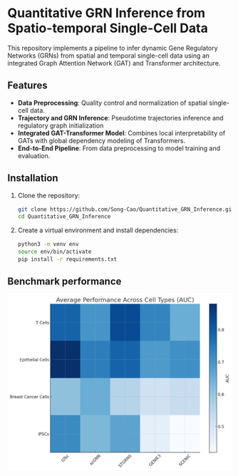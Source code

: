 # Quantitative GRN Inference from Spatio-temporal Single-Cell Data

This repository implements a pipeline to infer dynamic Gene Regulatory Networks (GRNs) from spatial and temporal single-cell data using an integrated Graph Attention Network (GAT) and Transformer architecture.

## Features
- **Data Preprocessing**: Quality control and normalization of spatial single-cell data.
- **Trajectory and GRN Inference**: Pseudotime trajectories inference and regulatory graph initialization
- **Integrated GAT-Transformer Model**: Combines local interpretability of GATs with global dependency modeling of Transformers.
- **End-to-End Pipeline**: From data preprocessing to model training and evaluation.

## Installation
1. Clone the repository:
    ```bash
    git clone https://github.com/Song-Cao/Quantitative_GRN_Inference.git
    cd Quantitative_GRN_Inference
    ```

2. Create a virtual environment and install dependencies:
    ```bash
    python3 -m venv env
    source env/bin/activate
    pip install -r requirements.txt
    ```

## Benchmark performance
![Performance comparison with SOTA models on recovering GRN](benchmark.png)